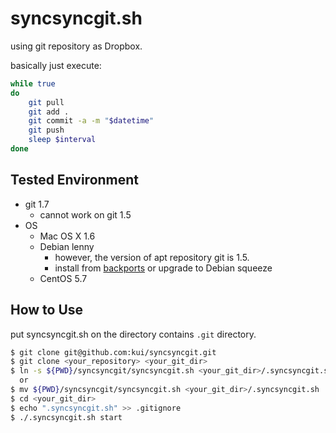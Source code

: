 # syncsyncgit.sh

using git repository as Dropbox.

basically just execute:

```sh
while true
do 
	git pull
	git add .
	git commit -a -m "$datetime"
	git push
	sleep $interval
done
```

## Tested Environment

* git 1.7
	* cannot work on git 1.5
* OS
	* Mac OS X 1.6
	* Debian lenny 
		* however, the version of apt repository git is 1.5.
		* install from [backports](http://backports-master.debian.org/Instructions/) or upgrade to Debian squeeze
	* CentOS 5.7

## How to Use

put syncsyncgit.sh on the directory contains `.git` directory.

```sh
$ git clone git@github.com:kui/syncsyncgit.git
$ git clone <your_repository> <your_git_dir>
$ ln -s ${PWD}/syncsyncgit/syncsyncgit.sh <your_git_dir>/.syncsyncgit.sh
  or
$ mv ${PWD}/syncsyncgit/syncsyncgit.sh <your_git_dir>/.syncsyncgit.sh
$ cd <your_git_dir>
$ echo ".syncsyncgit.sh" >> .gitignore
$ ./.syncsyncgit.sh start
```
